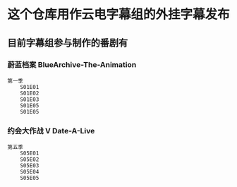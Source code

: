 # 这个仓库用作云电字幕组的外挂字幕发布

## 目前字幕组参与制作的番剧有

### 蔚蓝档案 BlueArchive-The-Animation

    第一季
        S01E01
        S01E02
        S01E03
        S01E05
        S01E05

### 约会大作战 V Date-A-Live

    第五季
        S05E01
        S05E02
        S05E03
        S05E04
        S05E05 
